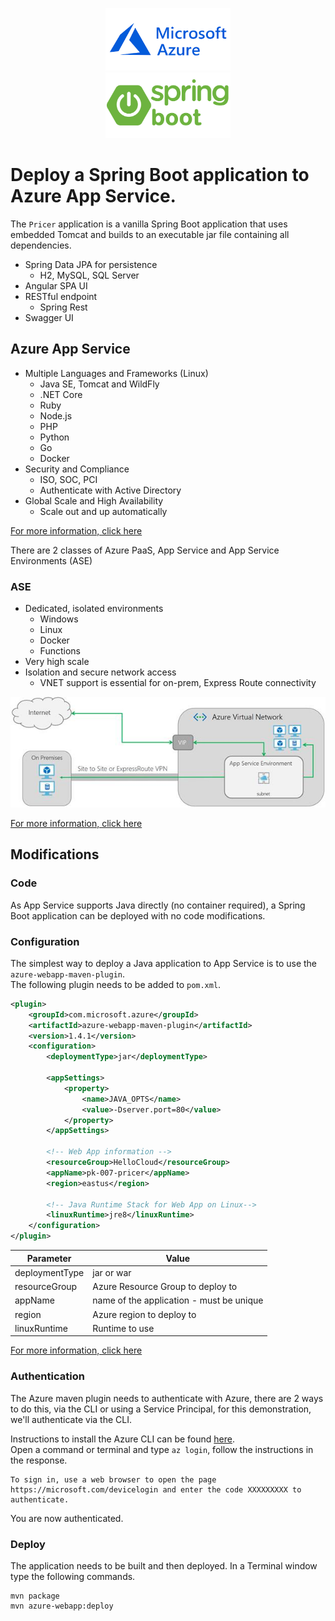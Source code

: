 <p align="center">
  <img src="img/azure.png" width="200px"/>
  <br>
  <img src="img/spring-boot-logo.png" width="200px"/>
</p>

# Deploy a Spring Boot application to Azure App Service.


The `Pricer` application is a vanilla Spring Boot application that uses embedded Tomcat and builds to an 
executable jar file containing all dependencies. 

* Spring Data JPA for persistence
  * H2, MySQL, SQL Server
* Angular SPA UI
* RESTful endpoint
  * Spring Rest
* Swagger UI

## Azure App Service  

* Multiple Languages and Frameworks (Linux)
  * Java SE, Tomcat and WildFly
  * .NET Core
  * Ruby
  * Node.js
  * PHP
  * Python
  * Go
  * Docker
* Security and Compliance
  * ISO, SOC, PCI
  * Authenticate with Active Directory
* Global Scale and High Availability
  * Scale out and up automatically 

[For more information, click here](https://docs.microsoft.com/en-gb/azure/app-service/app-service-web-overview)

There are 2 classes of Azure PaaS, App Service and App Service Environments (ASE)

### ASE 
* Dedicated, isolated environments
  * Windows
  * Linux
  * Docker
  * Functions
* Very high scale
* Isolation and secure network access
  * VNET support is essential for on-prem, Express Route connectivity
   
![](img/networkase-overflow.png?raw=true)   

[For more information, click here](https://docs.microsoft.com/en-us/azure/app-service/environment/intro)
## Modifications 
### Code
As App Service supports Java directly (no container required), a Spring Boot application can be deployed with 
no code modifications.
### Configuration
The simplest way to deploy a Java application to App Service is to use the `azure-webapp-maven-plugin`.  
The following plugin needs to be added to `pom.xml`.
```xml
<plugin>
    <groupId>com.microsoft.azure</groupId>
    <artifactId>azure-webapp-maven-plugin</artifactId>
    <version>1.4.1</version>
    <configuration>
        <deploymentType>jar</deploymentType>

        <appSettings>
            <property>
                <name>JAVA_OPTS</name>
                <value>-Dserver.port=80</value>
            </property>
        </appSettings>

        <!-- Web App information -->
        <resourceGroup>HelloCloud</resourceGroup>
        <appName>pk-007-pricer</appName>
        <region>eastus</region>

        <!-- Java Runtime Stack for Web App on Linux-->
        <linuxRuntime>jre8</linuxRuntime>
    </configuration>
</plugin>
```
|Parameter | Value |
| --- | --- |
| deploymentType | jar or war |
| resourceGroup | Azure Resource Group to deploy to |
| appName | name of the application - must be unique |
| region | Azure region to deploy to |
| linuxRuntime | Runtime to use |

[For more information, click here](https://github.com/Microsoft/azure-maven-plugins/tree/develop/azure-webapp-maven-plugin)

### Authentication
The Azure maven plugin needs to authenticate with Azure, there are 2 ways to do this, via the CLI or using a Service Principal, 
for this demonstration, we'll authenticate via the CLI.

Instructions to install the Azure CLI can be found [here](https://docs.microsoft.com/en-us/cli/azure/install-azure-cli?view=azure-cli-latest).  
Open a command or terminal and type `az login`, follow the instructions in the response.
```
To sign in, use a web browser to open the page https://microsoft.com/devicelogin and enter the code XXXXXXXXX to authenticate.
```
You are now authenticated.

### Deploy
The application needs to be built and then deployed. In a Terminal window type the following commands.
```
mvn package
mvn azure-webapp:deploy
```

